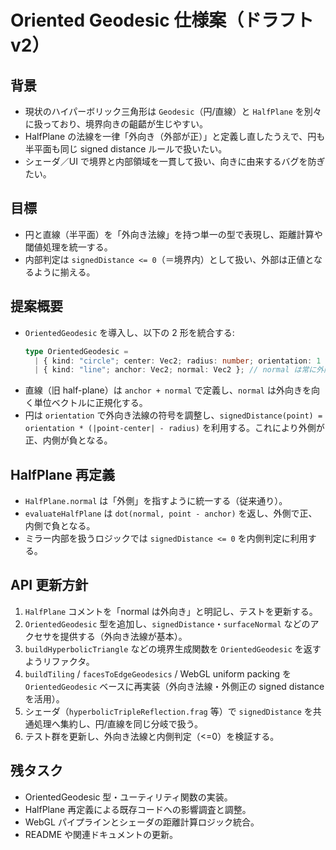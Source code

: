 # Oriented Geodesic 仕様案（ドラフト v2）

## 背景
- 現状のハイパーボリック三角形は `Geodesic`（円/直線）と `HalfPlane` を別々に扱っており、境界向きの齟齬が生じやすい。
- HalfPlane の法線を一律「外向き（外部が正）」と定義し直したうえで、円も半平面も同じ signed distance ルールで扱いたい。
- シェーダ／UI で境界と内部領域を一貫して扱い、向きに由来するバグを防ぎたい。

## 目標
- 円と直線（半平面）を「外向き法線」を持つ単一の型で表現し、距離計算や閾値処理を統一する。
- 内部判定は `signedDistance <= 0`（＝境界内）として扱い、外部は正値となるように揃える。

## 提案概要
- `OrientedGeodesic` を導入し、以下の 2 形を統合する:
  ```ts
  type OrientedGeodesic =
    | { kind: "circle"; center: Vec2; radius: number; orientation: 1 | -1 } // orientation=1: 外向き法線（外側が正）
    | { kind: "line"; anchor: Vec2; normal: Vec2 }; // normal は常に外向き（外部が正）
  ```
- 直線（旧 half-plane）は `anchor + normal` で定義し、`normal` は外向きを向く単位ベクトルに正規化する。
- 円は `orientation` で外向き法線の符号を調整し、`signedDistance(point) = orientation * (|point-center| - radius)` を利用する。これにより外側が正、内側が負となる。

## HalfPlane 再定義
- `HalfPlane.normal` は「外側」を指すように統一する（従来通り）。
- `evaluateHalfPlane` は `dot(normal, point - anchor)` を返し、外側で正、内側で負となる。
- ミラー内部を扱うロジックでは `signedDistance <= 0` を内側判定に利用する。

## API 更新方針
1. `HalfPlane` コメントを「normal は外向き」と明記し、テストを更新する。
2. `OrientedGeodesic` 型を追加し、`signedDistance`・`surfaceNormal` などのアクセサを提供する（外向き法線が基本）。
3. `buildHyperbolicTriangle` などの境界生成関数を `OrientedGeodesic` を返すようリファクタ。
4. `buildTiling` / `facesToEdgeGeodesics` / WebGL uniform packing を `OrientedGeodesic` ベースに再実装（外向き法線・外側正の signed distance を活用）。
5. シェーダ（`hyperbolicTripleReflection.frag` 等）で `signedDistance` を共通処理へ集約し、円/直線を同じ分岐で扱う。
6. テスト群を更新し、外向き法線と内側判定（<=0）を検証する。

## 残タスク
- OrientedGeodesic 型・ユーティリティ関数の実装。
- HalfPlane 再定義による既存コードへの影響調査と調整。
- WebGL パイプラインとシェーダの距離計算ロジック統合。
- README や関連ドキュメントの更新。
